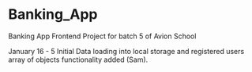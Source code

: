 # Banking_App
Banking App Frontend Project for batch 5 of Avion School

January 16 - 5 Initial Data loading into local storage and registered users array of objects functionality added (Sam).
